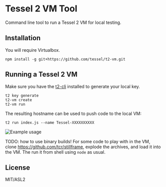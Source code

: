 # Tessel 2 VM Tool

Command line tool to run a Tessel 2 VM for local testing.

## Installation

You will require Virtualbox.

```
npm install -g git+https://github.com/tessel/t2-vm.git
```

## Running a Tessel 2 VM

Make sure you have the [t2-cli](https://github.com/tessel/t2-cli) installed to generate your local key.

```
t2 key generate
t2-vm create
t2-vm run
```

The resulting hostname can be used to push code to the local VM:

```
t2 run index.js --name Tessel-XXXXXXXXXX
```

![Example usage](https://cloud.githubusercontent.com/assets/80639/7619962/32ffa39c-f971-11e4-919a-8b64057a450c.png)

TODO: how to use binary builds! For some code to play with in the VM, clone https://github.com/tcr/stillframe, explode the archives, and load it into the VM. The run it from shell using `node` as usual.

## License

MIT/ASL2
